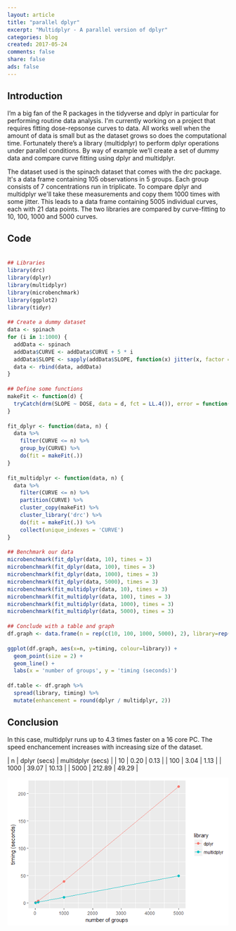 ```yaml
---
layout: article
title: "parallel dplyr"
excerpt: "Multidplyr - A parallel version of dplyr"
categories: blog
created: 2017-05-24
comments: false
share: false
ads: false
---
```


## Introduction
I’m a big fan of the R packages in the tidyverse and dplyr in particular for performing routine data analysis.  I'm currently working on a project that requires fitting dose-repsonse curves to data.  All works well when the amount of data is small but as the dataset grows so does the computational time.  Fortunately there’s a library (multidplyr) to perform dplyr operations under parallel conditions.  By way of example we’ll create a set of dummy data and compare curve fitting using dplyr and multidplyr.

The dataset used is the spinach dataset that comes with the drc package.  It's a data frame containing 105 observations in 5 groups.  Each group consists of 7  concentrations run in triplicate.  To compare dplyr and multidplyr we'll take these measurements and copy them 1000 times with some jitter.  This leads to a data frame containing 5005 individual curves, each with 21 data points.  The two libraries are compared by curve-fitting to 10, 100, 1000 and 5000 curves. 

## Code

```r

## Libraries
library(drc)
library(dplyr)
library(multidplyr)
library(microbenchmark)
library(ggplot2)
library(tidyr)

## Create a dummy dataset
data <- spinach
for (i in 1:1000) {
  addData <- spinach
  addData$CURVE <- addData$CURVE + 5 * i
  addData$SLOPE <- sapply(addData$SLOPE, function(x) jitter(x, factor = 10))
  data <- rbind(data, addData)
}

## Define some functions
makeFit <- function(d) {
  tryCatch(drm(SLOPE ~ DOSE, data = d, fct = LL.4()), error = function(e) NA)
}

fit_dplyr <- function(data, n) {
  data %>%
    filter(CURVE <= n) %>%
    group_by(CURVE) %>%
    do(fit = makeFit(.))
}

fit_multidplyr <- function(data, n) {
  data %>%
    filter(CURVE <= n) %>%
    partition(CURVE) %>%
    cluster_copy(makeFit) %>%
    cluster_library('drc') %>%
    do(fit = makeFit(.)) %>%
    collect(unique_indexes = 'CURVE')
}

## Benchmark our data
microbenchmark(fit_dplyr(data, 10), times = 3)
microbenchmark(fit_dplyr(data, 100), times = 3)
microbenchmark(fit_dplyr(data, 1000), times = 3)
microbenchmark(fit_dplyr(data, 5000), times = 3)
microbenchmark(fit_multidplyr(data, 10), times = 3)
microbenchmark(fit_multidplyr(data, 100), times = 3)
microbenchmark(fit_multidplyr(data, 1000), times = 3)
microbenchmark(fit_multidplyr(data, 5000), times = 3)

## Conclude with a table and graph
df.graph <- data.frame(n = rep(c(10, 100, 1000, 5000), 2), library=rep(c('dplyr', 'multidplyr'), each=4), timing=c(0.20, 3.04, 39.07, 212.89, 0.13, 1.13, 10.13, 49.29))

ggplot(df.graph, aes(x=n, y=timing, colour=library)) +
  geom_point(size = 2) +
  geom_line() +
  labs(x = 'number of groups', y = 'timing (seconds)')

df.table <- df.graph %>%
  spread(library, timing) %>%
  mutate(enhancement = round(dplyr / multidplyr, 2))

```

## Conclusion

In this case, multidplyr runs up to 4.3 times faster on a 16 core PC.  The speed enchancement increases with increasing size of the dataset.


|  n   | dplyr (secs) | multidplyr (secs) |
| 10   | 0.20         |  0.13             |
| 100  | 3.04         |  1.13             |
| 1000 | 39.07        |  10.13            |
| 5000 | 212.89       |  49.29            |


![](/images/post-images/2017-05-24-multidplyr/multidplyr.png)
